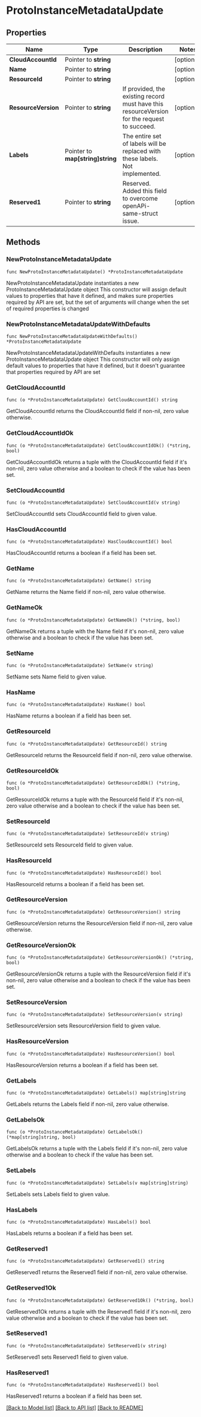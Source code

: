 # ProtoInstanceMetadataUpdate

## Properties

Name | Type | Description | Notes
------------ | ------------- | ------------- | -------------
**CloudAccountId** | Pointer to **string** |  | [optional] 
**Name** | Pointer to **string** |  | [optional] 
**ResourceId** | Pointer to **string** |  | [optional] 
**ResourceVersion** | Pointer to **string** | If provided, the existing record must have this resourceVersion for the request to succeed. | [optional] 
**Labels** | Pointer to **map[string]string** | The entire set of labels will be replaced with these labels. Not implemented. | [optional] 
**Reserved1** | Pointer to **string** | Reserved. Added this field to overcome openAPi-same-struct issue. | [optional] 

## Methods

### NewProtoInstanceMetadataUpdate

`func NewProtoInstanceMetadataUpdate() *ProtoInstanceMetadataUpdate`

NewProtoInstanceMetadataUpdate instantiates a new ProtoInstanceMetadataUpdate object
This constructor will assign default values to properties that have it defined,
and makes sure properties required by API are set, but the set of arguments
will change when the set of required properties is changed

### NewProtoInstanceMetadataUpdateWithDefaults

`func NewProtoInstanceMetadataUpdateWithDefaults() *ProtoInstanceMetadataUpdate`

NewProtoInstanceMetadataUpdateWithDefaults instantiates a new ProtoInstanceMetadataUpdate object
This constructor will only assign default values to properties that have it defined,
but it doesn't guarantee that properties required by API are set

### GetCloudAccountId

`func (o *ProtoInstanceMetadataUpdate) GetCloudAccountId() string`

GetCloudAccountId returns the CloudAccountId field if non-nil, zero value otherwise.

### GetCloudAccountIdOk

`func (o *ProtoInstanceMetadataUpdate) GetCloudAccountIdOk() (*string, bool)`

GetCloudAccountIdOk returns a tuple with the CloudAccountId field if it's non-nil, zero value otherwise
and a boolean to check if the value has been set.

### SetCloudAccountId

`func (o *ProtoInstanceMetadataUpdate) SetCloudAccountId(v string)`

SetCloudAccountId sets CloudAccountId field to given value.

### HasCloudAccountId

`func (o *ProtoInstanceMetadataUpdate) HasCloudAccountId() bool`

HasCloudAccountId returns a boolean if a field has been set.

### GetName

`func (o *ProtoInstanceMetadataUpdate) GetName() string`

GetName returns the Name field if non-nil, zero value otherwise.

### GetNameOk

`func (o *ProtoInstanceMetadataUpdate) GetNameOk() (*string, bool)`

GetNameOk returns a tuple with the Name field if it's non-nil, zero value otherwise
and a boolean to check if the value has been set.

### SetName

`func (o *ProtoInstanceMetadataUpdate) SetName(v string)`

SetName sets Name field to given value.

### HasName

`func (o *ProtoInstanceMetadataUpdate) HasName() bool`

HasName returns a boolean if a field has been set.

### GetResourceId

`func (o *ProtoInstanceMetadataUpdate) GetResourceId() string`

GetResourceId returns the ResourceId field if non-nil, zero value otherwise.

### GetResourceIdOk

`func (o *ProtoInstanceMetadataUpdate) GetResourceIdOk() (*string, bool)`

GetResourceIdOk returns a tuple with the ResourceId field if it's non-nil, zero value otherwise
and a boolean to check if the value has been set.

### SetResourceId

`func (o *ProtoInstanceMetadataUpdate) SetResourceId(v string)`

SetResourceId sets ResourceId field to given value.

### HasResourceId

`func (o *ProtoInstanceMetadataUpdate) HasResourceId() bool`

HasResourceId returns a boolean if a field has been set.

### GetResourceVersion

`func (o *ProtoInstanceMetadataUpdate) GetResourceVersion() string`

GetResourceVersion returns the ResourceVersion field if non-nil, zero value otherwise.

### GetResourceVersionOk

`func (o *ProtoInstanceMetadataUpdate) GetResourceVersionOk() (*string, bool)`

GetResourceVersionOk returns a tuple with the ResourceVersion field if it's non-nil, zero value otherwise
and a boolean to check if the value has been set.

### SetResourceVersion

`func (o *ProtoInstanceMetadataUpdate) SetResourceVersion(v string)`

SetResourceVersion sets ResourceVersion field to given value.

### HasResourceVersion

`func (o *ProtoInstanceMetadataUpdate) HasResourceVersion() bool`

HasResourceVersion returns a boolean if a field has been set.

### GetLabels

`func (o *ProtoInstanceMetadataUpdate) GetLabels() map[string]string`

GetLabels returns the Labels field if non-nil, zero value otherwise.

### GetLabelsOk

`func (o *ProtoInstanceMetadataUpdate) GetLabelsOk() (*map[string]string, bool)`

GetLabelsOk returns a tuple with the Labels field if it's non-nil, zero value otherwise
and a boolean to check if the value has been set.

### SetLabels

`func (o *ProtoInstanceMetadataUpdate) SetLabels(v map[string]string)`

SetLabels sets Labels field to given value.

### HasLabels

`func (o *ProtoInstanceMetadataUpdate) HasLabels() bool`

HasLabels returns a boolean if a field has been set.

### GetReserved1

`func (o *ProtoInstanceMetadataUpdate) GetReserved1() string`

GetReserved1 returns the Reserved1 field if non-nil, zero value otherwise.

### GetReserved1Ok

`func (o *ProtoInstanceMetadataUpdate) GetReserved1Ok() (*string, bool)`

GetReserved1Ok returns a tuple with the Reserved1 field if it's non-nil, zero value otherwise
and a boolean to check if the value has been set.

### SetReserved1

`func (o *ProtoInstanceMetadataUpdate) SetReserved1(v string)`

SetReserved1 sets Reserved1 field to given value.

### HasReserved1

`func (o *ProtoInstanceMetadataUpdate) HasReserved1() bool`

HasReserved1 returns a boolean if a field has been set.


[[Back to Model list]](../README.md#documentation-for-models) [[Back to API list]](../README.md#documentation-for-api-endpoints) [[Back to README]](../README.md)


